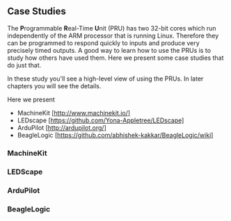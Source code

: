 ## Case Studies

The **P**rogrammable **R**eal-Time **U**nit (PRU) has two 32-bit cores which run
independently of the ARM processor that is running Linux.  Therefore they can
be programmed to respond quickly to inputs and produce very precisely timed 
outputs. A good way to learn how to use the PRUs is to study how others have 
used them.  Here we present some case studies that do just that.  

In these study you'll see a high-level view of using the PRUs.  In later
chapters you will see the details.

Here we present

  * MachineKit [http://www.machinekit.io/]
  * LEDscape [https://github.com/Yona-Appletree/LEDscape]
  * ArduPilot [http://ardupilot.org/]
  * BeagleLogic [https://github.com/abhishek-kakkar/BeagleLogic/wiki]
  

### MachineKit

### LEDScape

### ArduPilot

### BeagleLogic
